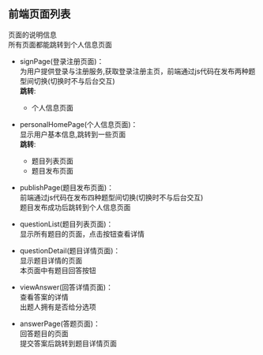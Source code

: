 ## 前端页面列表
页面的说明信息  
所有页面都能跳转到个人信息页面
 
+ signPage(登录注册页面)：  
为用户提供登录与注册服务,获取登录注册主页，前端通过js代码在发布两种题型间切换(切换时不与后台交互)  
**跳转**:  
  + 个人信息页面


+ personalHomePage(个人信息页面)：  
显示用户基本信息,跳转到一些页面  
**跳转**:
  + 题目列表页面
  + 题目发布页面


+ publishPage(题目发布页面)：  
前端通过js代码在发布四种题型间切换(切换时不与后台交互)  
题目发布成功后跳转到个人信息页面


+ questionList(题目列表页面)：    
显示所有题目的页面，点击按钮查看详情


+ questionDetail(题目详情页面)：  
显示题目详情的页面  
本页面中有题目回答按钮


+ viewAnswer(回答详情页面)：  
查看答案的详情  
出题人拥有是否给分选项


+ answerPage(答题页面)：  
回答题目的页面  
提交答案后跳转到题目详情页面
